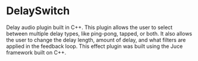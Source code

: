 # DelaySwitch
Delay audio plugin built in C++. This plugin allows the user to select between multiple delay types, like ping-pong, tapped, or both. It also allows the user to change the delay length, amount of delay, and what filters are applied in the feedback loop.
This effect plugin was built using the Juce framework built on C++.
